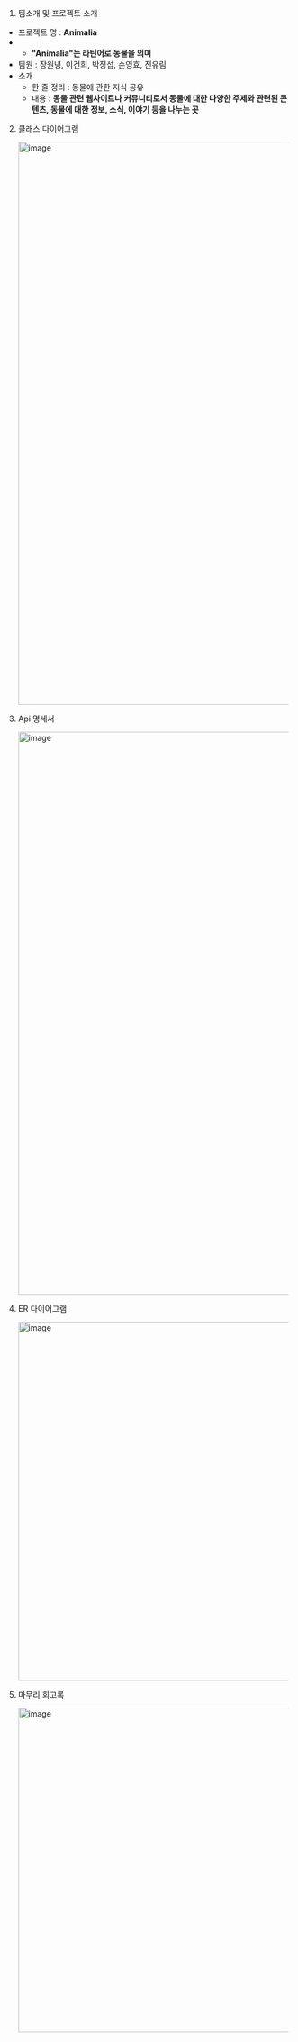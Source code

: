 
1. 팀소개 및 프로젝트 소개
   
- 프로젝트 명 :  **Animalia**
- - **"Animalia"는 라틴어로 동물을 의미**
- 팀원 : 장원녕, 이건희, 박정섭, 손영효, 진유림
- 소개
    - 한 줄 정리 :  동물에 관한 지식 공유
    - 내용 : **동물 관련 웹사이트나 커뮤니티로서  동물에 대한 다양한 주제와 관련된 콘텐츠, 동물에 대한 정보, 소식, 이야기 등을 나누는 곳**

2. 클래스 다이어그램

    <img width="999" alt="image" src="https://github.com/katchSpring/animallia/assets/108345184/a4ac0540-0f22-427a-87c2-98e3957a32a4">
  
3. Api 명세서

   <img width="999" alt="image" src="https://github.com/katchSpring/animallia/assets/108345184/87626d6a-7171-4837-ae5d-2b658180f94b">

4. ER 다이어그램

   <img width="637" alt="image" src="https://github.com/katchSpring/animallia/assets/108345184/939fdddd-90e3-466f-8043-66b36fbaba3e">

5. 마무리 회고록

   <img width="576" alt="image" src="https://github.com/katchSpring/animallia/assets/108345184/ee0df150-e6a2-4344-9768-9273b480286d">
